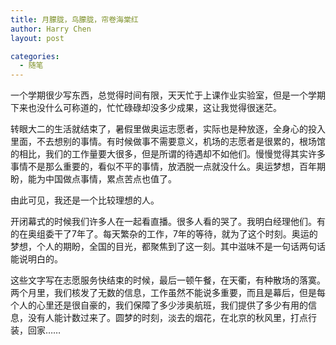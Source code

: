 ```yaml
---
title: 月朦胧，鸟朦胧，帘卷海棠红
author: Harry Chen
layout: post

categories:
  - 随笔
---
```


  一个学期很少写东西，总觉得时间有限，天天忙于上课作业实验室，但是一个学期下来也没什么可称道的，忙忙碌碌却没多少成果，这让我觉得很迷茫。

  转眼大二的生活就结束了，暑假里做奥运志愿者，实际也是种放逐，全身心的投入里面，不去想别的事情。有时候做事不需要意义，机场的志愿者是很累的，根场馆的相比，我们的工作量要大很多，但是所谓的待遇却不如他们。慢慢觉得其实许多事情不是那么重要的，看似不平的事情，放洒脱一点就没什么。奥运梦想，百年期盼，能为中国做点事情，累点苦点也值了。

  由此可见，我还是一个比较理想的人。

  开闭幕式的时候我们许多人在一起看直播。很多人看的哭了。我明白经理他们。有的在奥组委干了7年了。每天繁杂的工作，7年的等待，就为了这个时刻。奥运的梦想，个人的期盼，全国的目光，都聚焦到了这一刻。其中滋味不是一句话两句话能说明白的。

  这些文字写在志愿服务快结束的时候，最后一顿午餐，在天衢，有种散场的落寞。两个月里，我们核发了无数的信息，工作虽然不能说多重要，而且是幕后，但是每个人的心里还是很自豪的，我们保障了多少涉奥航班，我们提供了多少有用的信息，没有人能计数过来了。圆梦的时刻，淡去的烟花，在北京的秋风里，打点行装，回家……
